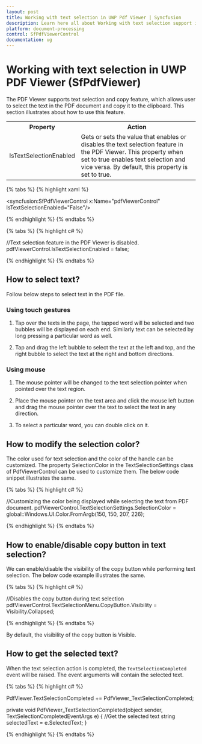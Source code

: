```yaml
---
layout: post
title: Working with text selection in UWP Pdf Viewer | Syncfusion
description: Learn here all about Working with text selection support in Syncfusion<sup>®</sup> UWP Pdf Viewer (SfPdfViewer) control, its elements, and more.
platform: document-processing
control: SfPdfViewerControl
documentation: ug
---
```


# Working with text selection in UWP PDF Viewer (SfPdfViewer)

The PDF Viewer supports text selection and copy feature, which allows user to select the text in the PDF document and copy it to the clipboard. This section illustrates about how to use this feature.

<table>

<tr>
<th>Property</th>
<th>Action</th>
</tr>

<tr>
<td>IsTextSelectionEnabled</td>
<td>Gets or sets the value that enables or disables the text selection feature in the PDF Viewer. This property when set to true enables text selection and vice versa. By default, this property is set to true.</td>
</tr>

</table>

{% tabs %}
{% highlight xaml %}

<syncfusion:SfPdfViewerControl x:Name="pdfViewerControl" IsTextSelectionEnabled="False"/>

{% endhighlight %}
{% endtabs %}

{% tabs %}
{% highlight c# %}

//Text selection feature in the PDF Viewer is disabled.
pdfViewerControl.IsTextSelectionEnabled = false;

{% endhighlight %}
{% endtabs %}

## How to select text?

Follow below steps to select text in the PDF file. 

### Using touch gestures

1) Tap over the texts in the page, the tapped word will be selected and two bubbles will be displayed on each end. Similarly text can be selected by long pressing a particular word as well.

2) Tap and drag the left bubble to select the text at the left and top, and the right bubble to select the text at the right and bottom directions. 

### Using mouse

1) The mouse pointer will be changed to the text selection pointer when pointed over the text region.

2) Place the mouse pointer on the text area and click the mouse left button and drag the mouse pointer over the text to select the text in any direction.

3) To select a particular word, you can double click on it.

## How to modify the selection color?

The color used for text selection and the color of the handle can be customized. The property SelectionColor in the TextSelectionSettings class of PdfViewerControl can be used to customize them. The below code snippet illustrates the same.

{% tabs %}
{% highlight c# %}

//Customizing the color being displayed while selecting the text from PDF document.
pdfViewerControl.TextSelectionSettings.SelectionColor = global::Windows.UI.Color.FromArgb(150, 150, 207, 226);

{% endhighlight %}
{% endtabs %}

## How to enable/disable copy button in text selection?

We can enable/disable the visibility of the copy button while performing text selection. The below code example illustrates the same.

{% tabs %}
{% highlight c# %}

//Disables the copy button during text selection
pdfViewerControl.TextSelectionMenu.CopyButton.Visibility = Visibility.Collapsed;

{% endhighlight %}
{% endtabs %}

By default, the visibility of the copy button is Visible.

## How to get the selected text?

When the text selection action is completed, the `TextSelectionCompleted` event will be raised. The event arguments will contain the selected text.

{% tabs %}
{% highlight c# %}

PdfViewer.TextSelectionCompleted += PdfViewer_TextSelectionCompleted;

private void PdfViewer_TextSelectionCompleted(object sender, TextSelectionCompletedEventArgs e)
{
    //Get the selected text
    string selectedText = e.SelectedText;
}

{% endhighlight %}
{% endtabs %}
